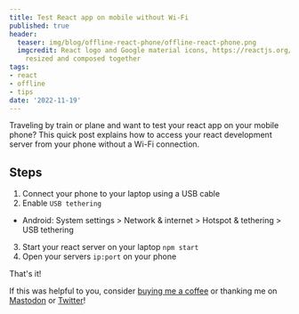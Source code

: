 ```yaml
---
title: Test React app on mobile without Wi-Fi
published: true
header:
  teaser: img/blog/offline-react-phone/offline-react-phone.png
  imgcredit: React logo and Google material icons, https://reactjs.org/ and https://fonts.google.com/icons,
    resized and composed together
tags:
- react
- offline
- tips
date: '2022-11-19'
---
```


Traveling by train or plane and want to test your react app on your mobile phone? This quick post explains how to access your react development server from your phone without a Wi-Fi connection.

## Steps

1. Connect your phone to your laptop using a USB cable
2. Enable `USB tethering`
  - Android: System settings > Network & internet > Hotspot & tethering > USB tethering
3. Start your react server on your laptop `npm start`
4. Open your servers `ip:port` on your phone

That's it!

If this was helpful to you, consider [buying me a coffee](https://www.buymeacoffee.com/jeroen) or thanking me on [Mastodon](https://androiddev.social/@Jeroenmols) or [Twitter](https://twitter.com/molsjeroen)!
